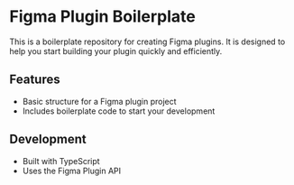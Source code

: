 # Figma Plugin Boilerplate

This is a boilerplate repository for creating Figma plugins. It is designed to help you start building your plugin quickly and efficiently.

## Features
- Basic structure for a Figma plugin project
- Includes boilerplate code to start your development

## Development
- Built with TypeScript
- Uses the Figma Plugin API
